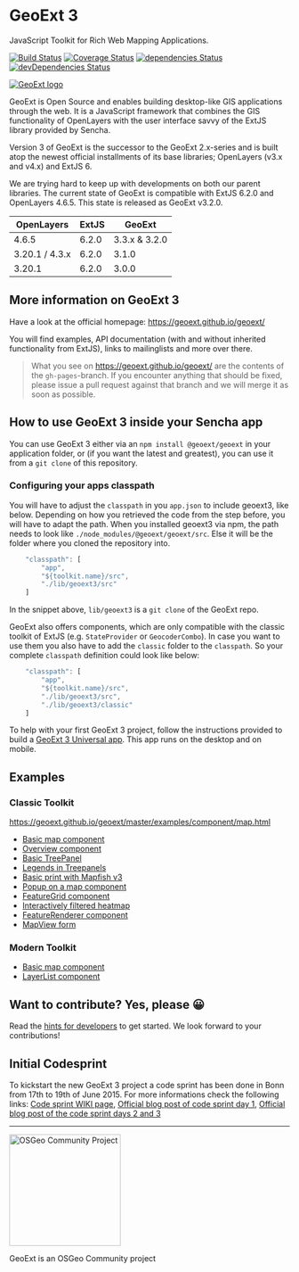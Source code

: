 # GeoExt 3

JavaScript Toolkit for Rich Web Mapping Applications.

[![Build Status](https://travis-ci.org/geoext/geoext.svg?branch=master)](https://travis-ci.org/geoext/geoext)
[![Coverage Status](https://coveralls.io/repos/geoext/geoext/badge.svg?branch=master&service=github)](https://coveralls.io/github/geoext/geoext?branch=master)
[![dependencies Status](https://david-dm.org/geoext/geoext/status.svg)](https://david-dm.org/geoext/geoext)
[![devDependencies Status](https://david-dm.org/geoext/geoext/dev-status.svg)](https://david-dm.org/geoext/geoext?type=dev)

[![GeoExt logo](https://geoext.github.io/geoext/website-resources/img/GeoExt-logo.png)](https://geoext.github.io/geoext/)

GeoExt is Open Source and enables building desktop-like GIS applications through the web. It is a JavaScript framework that combines the GIS functionality of OpenLayers with the user interface savvy of the ExtJS library provided by Sencha.

Version 3 of GeoExt is the successor to the GeoExt 2.x-series and is built atop the newest official installments of its base libraries; OpenLayers (v3.x and v4.x) and ExtJS 6.

We are trying hard to keep up with developments on both our parent libraries.
The current state of GeoExt is compatible with ExtJS 6.2.0 and OpenLayers 4.6.5. This state is released as GeoExt v3.2.0.

| OpenLayers       | ExtJS | GeoExt         |
| ---------------- | ----- | -------------- |
| 4.6.5            | 6.2.0 | 3.3.x & 3.2.0  |
| 3.20.1 / 4.3.x   | 6.2.0 | 3.1.0          |
| 3.20.1           | 6.2.0 | 3.0.0          |

## More information on GeoExt 3

Have a look at the official homepage: https://geoext.github.io/geoext/

You will find examples, API documentation (with and without inherited functionality from ExtJS), links to mailinglists and more over there.

> What you see on https://geoext.github.io/geoext/ are the contents of the `gh-pages`-branch. If you encounter anything that should be fixed, please issue a pull request against that branch and we will merge it as soon as possible.

## How to use GeoExt 3 inside your Sencha app

You can use GeoExt 3 either via an `npm install @geoext/geoext` in your application folder, or (if you want the latest and greatest), you can use it from a `git clone` of this repository.

### Configuring your apps classpath

You will have to adjust the `classpath` in you `app.json` to include geoext3, like below.
Depending on how you retrieved the code from the step before, you will have to adapt the path.
When you installed geoext3 via npm, the path needs to look like `./node_modules/@geoext/geoext/src`.
Else it will be the folder where you cloned the repository into.

```javascript
    "classpath": [
        "app",
        "${toolkit.name}/src",
        "./lib/geoext3/src"
    ]
```

In the snippet above, `lib/geoext3` is a `git clone` of the GeoExt repo.

GeoExt also offers components, which are only compatible with the classic
toolkit of ExtJS (e.g. `StateProvider` or `GeocoderCombo`).
In case you want to use them you also have to add the `classic` folder to the
`classpath`. So your complete `classpath` definition could look like below:

```javascript
    "classpath": [
        "app",
        "${toolkit.name}/src",
        "./lib/geoext3/src",
        "./lib/geoext3/classic"
    ]
```

To help with your first GeoExt 3 project, follow the instructions provided to build a [GeoExt 3 Universal app](universal-app.md). This app runs on the desktop and on mobile.

## Examples

### Classic Toolkit

https://geoext.github.io/geoext/master/examples/component/map.html

* [Basic map component](https://geoext.github.io/geoext/master/examples/component/map.html)
* [Overview component](https://geoext.github.io/geoext/master/examples/component/overviewMap.html)
* [Basic TreePanel](https://geoext.github.io/geoext/master/examples/tree/panel.html)
* [Legends in Treepanels](https://geoext.github.io/geoext/master/examples/tree/tree-legend-simple.html)
* [Basic print with Mapfish v3](https://geoext.github.io/geoext/master/examples/print/basic-mapfish.html)
* [Popup on a map component](https://geoext.github.io/geoext/master/examples/popup/gx-popup.html)
* [FeatureGrid component](https://geoext.github.io/geoext/master/examples/features/grid.html)
* [Interactively filtered heatmap](https://geoext.github.io/geoext/master/examples/filtered-heatmap/filtered-heatmap.html)
* [FeatureRenderer component](https://geoext.github.io/geoext/master/examples/renderer/renderer.html)
* [MapView form](https://geoext.github.io/geoext/master/examples/mapviewform/mapviewform.html)

### Modern Toolkit

* [Basic map component ](https://geoext.github.io/geoext/master/examples/modern-map/modern-map.html)
* [LayerList component ](https://geoext.github.io/geoext/master/examples/modern-layerlist/modern-layerlist.html)


## Want to contribute? Yes, please 😀

Read the [hints for developers](CONTRIBUTING.md) to get started. We look forward
to your contributions!

## Initial Codesprint

To kickstart the new GeoExt 3 project a code sprint has been done in Bonn from 17th to 19th of June 2015. For more informations check the following links:  [Code sprint WIKI page](https://github.com/geoext/geoext/wiki/GeoExt-3-Codesprint), [Official blog post of code sprint day 1](http://geoext.blogspot.de/2015/06/geoext-is-getting-3.html), [Official blog post of the code sprint days 2 and 3](http://geoext.blogspot.de/2015/06/geoext-3-codesprint-day-2-and-3.html)

---------

<a href="https://www.osgeo.org/projects/geoext/">
<img src="https://geoext.github.io/geoext/website-resources/img/OSGeo_community.png" alt="OSGeo Community Project" width="200" />
</a>

GeoExt is an OSGeo Community project
